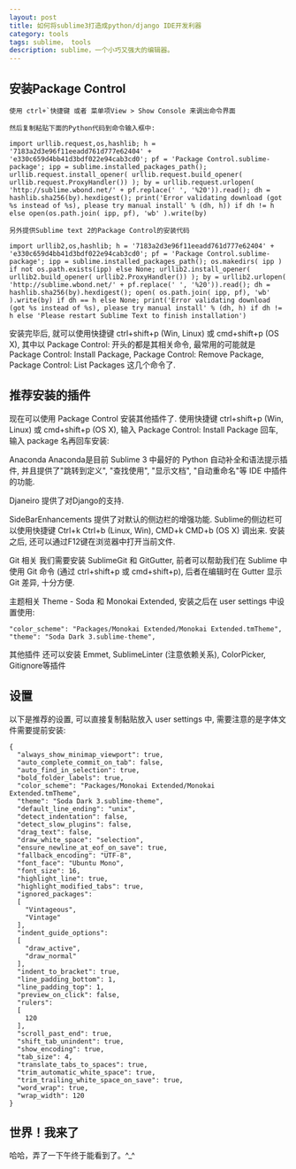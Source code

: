 ```yaml
---
layout: post
title: 如何将sublime3打造成python/django IDE开发利器
category: tools
tags: sublime， tools
description: sublime，一个小巧又强大的编辑器。
---
```


## 安装Package Control

    使用 ctrl+`快捷键 或者 菜单项View > Show Console 来调出命令界面

    然后复制粘贴下面的Python代码到命令输入框中:

    import urllib.request,os,hashlib; h = '7183a2d3e96f11eeadd761d777e62404' + 'e330c659d4bb41d3bdf022e94cab3cd0'; pf = 'Package Control.sublime-package'; ipp = sublime.installed_packages_path(); urllib.request.install_opener( urllib.request.build_opener( urllib.request.ProxyHandler()) ); by = urllib.request.urlopen( 'http://sublime.wbond.net/' + pf.replace(' ', '%20')).read(); dh = hashlib.sha256(by).hexdigest(); print('Error validating download (got %s instead of %s), please try manual install' % (dh, h)) if dh != h else open(os.path.join( ipp, pf), 'wb' ).write(by)

    另外提供Sublime text 2的Package Control的安装代码

    import urllib2,os,hashlib; h = '7183a2d3e96f11eeadd761d777e62404' + 'e330c659d4bb41d3bdf022e94cab3cd0'; pf = 'Package Control.sublime-package'; ipp = sublime.installed_packages_path(); os.makedirs( ipp ) if not os.path.exists(ipp) else None; urllib2.install_opener( urllib2.build_opener( urllib2.ProxyHandler()) ); by = urllib2.urlopen( 'http://sublime.wbond.net/' + pf.replace(' ', '%20')).read(); dh = hashlib.sha256(by).hexdigest(); open( os.path.join( ipp, pf), 'wb' ).write(by) if dh == h else None; print('Error validating download (got %s instead of %s), please try manual install' % (dh, h) if dh != h else 'Please restart Sublime Text to finish installation')

安装完毕后, 就可以使用快捷键 ctrl+shift+p (Win, Linux) 或 cmd+shift+p (OS X), 其中以 Package Control: 开头的都是其相关命令, 最常用的可能就是 Package Control: Install Package, Package Control: Remove Package, Package Control: List Packages 这几个命令了.

## 推荐安装的插件

现在可以使用 Package Control 安装其他插件了. 使用快捷键 ctrl+shift+p (Win, Linux) 或 cmd+shift+p (OS X), 输入 Package Control: Install Package 回车, 输入 package 名再回车安装:

Anaconda
Anaconda是目前 Sublime 3 中最好的 Python 自动补全和语法提示插件, 并且提供了"跳转到定义", "查找使用", "显示文档", "自动重命名"等 IDE 中插件的功能.

Djaneiro
提供了对Django的支持.

SideBarEnhancements
提供了对默认的侧边栏的增强功能. Sublime的侧边栏可以使用快捷键 Ctrl+k Ctrl+b (Linux, Win), CMD+k CMD+b (OS X) 调出来. 安装之后, 还可以通过F12键在浏览器中打开当前文件.

Git 相关
我们需要安装 SublimeGit 和 GitGutter, 前者可以帮助我们在 Sublime 中使用 Git 命令 (通过 ctrl+shift+p 或 cmd+shift+p), 后者在编辑时在 Gutter 显示 Git 差异, 十分方便.

主题相关
Theme - Soda 和 Monokai Extended, 安装之后在 user settings 中设置使用:

    "color_scheme": "Packages/Monokai Extended/Monokai Extended.tmTheme",
    "theme": "Soda Dark 3.sublime-theme",


其他插件
还可以安装 Emmet, SublimeLinter (注意依赖关系), ColorPicker, Gitignore等插件

## 设置

以下是推荐的设置, 可以直接复制黏贴放入 user settings 中, 需要注意的是字体文件需要提前安装:

    {
      "always_show_minimap_viewport": true,
      "auto_complete_commit_on_tab": false,
      "auto_find_in_selection": true,
      "bold_folder_labels": true,
      "color_scheme": "Packages/Monokai Extended/Monokai Extended.tmTheme",
      "theme": "Soda Dark 3.sublime-theme",
      "default_line_ending": "unix",
      "detect_indentation": false,
      "detect_slow_plugins": false,
      "drag_text": false,
      "draw_white_space": "selection",
      "ensure_newline_at_eof_on_save": true,
      "fallback_encoding": "UTF-8",
      "font_face": "Ubuntu Mono",
      "font_size": 16,
      "highlight_line": true,
      "highlight_modified_tabs": true,
      "ignored_packages":
      [
        "Vintageous",
        "Vintage"
      ],
      "indent_guide_options":
      [
        "draw_active",
        "draw_normal"
      ],
      "indent_to_bracket": true,
      "line_padding_bottom": 1,
      "line_padding_top": 1,
      "preview_on_click": false,
      "rulers":
      [
        120
      ],
      "scroll_past_end": true,
      "shift_tab_unindent": true,
      "show_encoding": true,
      "tab_size": 4,
      "translate_tabs_to_spaces": true,
      "trim_automatic_white_space": true,
      "trim_trailing_white_space_on_save": true,
      "word_wrap": true,
      "wrap_width": 120
    }


## 世界！我来了
哈哈，弄了一下午终于能看到了。^_^
